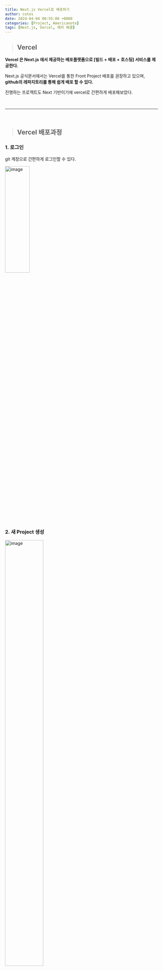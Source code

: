 ```yaml
---
title: Next.js Vercel로 배포하기
author: cotes
date: 2024-04-04 00:55:00 +0800
categories: [Project, Americanote]
tags: [Next.js, Vercel, 에러 해결]
---
```


> ## Vercel

**Vercel 은 Next.js 에서 제공하는 배포플랫폼으로 [빌드 + 배포 + 호스팅] 서비스를 제공한다.**

Next.js 공식문서에서는 Vercel를 통한 Front Project 배포를 권장하고 있으며, **github의 레파지토리를 통해 쉽게 배포 할 수 있다.**

진행하는 프로젝트도 Next 기반이기에 vercel로 간편하게 배포해보았다.

<br/>

---

<br/>

> ## Vercel 배포과정

### 1. 로그인

git 계정으로 간편하게 로그인할 수 있다.

<img src="https://github.com/hajung00/hajung00.github.io/assets/66300154/34801ad0-f552-4ff8-8c5a-cc2b5d6da227" width="40%" height="30%" alt="image"/>

### 2. 새 Project 생성

<img src="https://github.com/hajung00/hajung00.github.io/assets/66300154/108285cf-3cee-4d75-b204-afa57ed7d05a" width="50%" height="60%" alt="image"/>

### 3. Repository 등록

Search 또는 `Adjust GitHub App Permissions`클릭 후 배포할 repository 선택한다.

<img src="https://github.com/hajung00/hajung00.github.io/assets/66300154/9ffe9f22-17c2-4b65-9dda-78b857fbced7" width="60%" height="70%" alt="image"/>

#### 4. Configure Project 설정

프로젝트 빌드를 위한 설정을 하는 단계이다.

BUILD COMMAND 에 **pakage.json 에서 추가한 Build 명령어를 입력**한다.

OUTPUT DIRECTORY 은 배포시 디렉토리의 경로이다. Vercel이 프로젝트가 출력되면 자동으로 디렉토리가 구성된다.

INSTALL COMMAND 는 빌드단계에서 package-lock.json 이 있으면 Vercel이 install 명령어를 실행하여 dependencies를 설치해준다.

![image](https://github.com/hajung00/hajung00.github.io/assets/66300154/f366a29f-a10b-46ce-b246-e9e2101738a0)

<br/>

---

<br/>

> ## 문제점

**네이버 지도 API를 사용중이였는데 api key를 제대로 가져오지 못했다.**

api key는 .env에 작성 후 gitignore을 해주었는데 그렇다보니 key값을 못가져오는 것 같았다.

검색 결과 **api key는 vercel에 환경변수로 설정**해주어야 한다고 하였다.

![image](https://github.com/hajung00/hajung00.github.io/assets/66300154/13b13756-ccd1-41d2-beed-a2edf976319c)

<br/>

---

<br/>

> ## 해결 방법

생성한 프로젝트의 Setting에 들어가 API key 환경 변수 설정을 해주었다.

![image](https://github.com/hajung00/hajung00.github.io/assets/66300154/0adeee39-4a3b-47f6-a569-6f46f6cfd21a)

설정 후 다시 배포사이트에서 확인해봤지만 여전히 똑같은 에러가 발생하였다.

다시 찾아보니 **vercel은 .env 가 아닌 .env.local 을 통해서만 API key에 접근할 수 있다**고 하였다.

.env를 .env.local로 변경하고 .gitignore폴더에도 .env를 .env.local로 변경해주었다.

이후 캐시를 제거하면서 재배포를 해야 적용이 된다고 하여 **캐시 없이 재배포를 실행**하였다.

![image](https://github.com/hajung00/hajung00.github.io/assets/66300154/4652d2b7-4ef7-445e-a03f-d31c44c04960)

![image](https://github.com/hajung00/hajung00.github.io/assets/66300154/00adb736-7155-4a51-8a75-458f5dd00f6b)

<br/>

---

<br/>

> ## 📑 참고 자료

[[Next.js] API key를 포함해 Vercel에 배포하기 (feat. 500 에러 처리하기)](https://velog.io/@yeonsubaek/Next.js-API-key%EB%A5%BC-%ED%8F%AC%ED%95%A8%ED%95%B4-Vercel%EC%97%90-%EB%B0%B0%ED%8F%AC%ED%95%98%EA%B8%B0)
